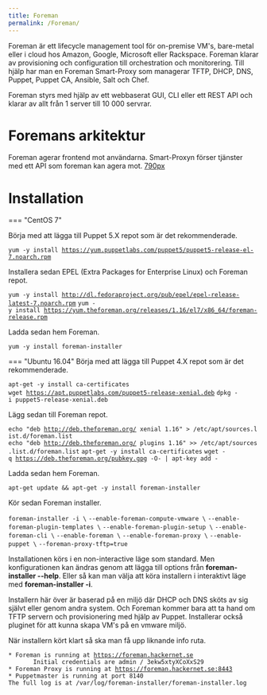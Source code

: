 ```yaml
---
title: Foreman
permalink: /Foreman/
---
```


Foreman är ett lifecycle management tool för on-premise VM's, bare-metal
eller i cloud hos Amazon, Google, Microsoft eller Rackspace. Foreman
klarar av provisioning och configuration till orchestration och
monitorering. Till hjälp har man en Foreman Smart-Proxy som managerar
TFTP, DHCP, DNS, Puppet, Puppet CA, Ansible, Salt och Chef.

Foreman styrs med hjälp av ett webbaserat GUI, CLI eller ett REST API
och klarar av allt från 1 server till 10 000 servrar.

Foremans arkitektur
===================

Foreman agerar frontend mot användarna. Smart-Proxyn förser tjänster med
ett API som foreman kan agera mot.
[790px](/File:Foreman_architecture.png "wikilink")

Installation
============
=== "CentOS 7"

  Börja med att lägga till Puppet 5.X repot som är det rekommenderade.
  
  `yum -y install `[`https://yum.puppetlabs.com/puppet5/puppet5-release-el-7.noarch.rpm`](https://yum.puppetlabs.com/puppet5/puppet5-release-el-7.noarch.rpm)
  
  Installera sedan EPEL (Extra Packages for Enterprise Linux) och Foreman
  repot.
  
  `yum -y install `[`http://dl.fedoraproject.org/pub/epel/epel-release-latest-7.noarch.rpm`](http://dl.fedoraproject.org/pub/epel/epel-release-latest-7.noarch.rpm)
  `yum -y install `[`https://yum.theforeman.org/releases/1.16/el7/x86_64/foreman-release.rpm`](https://yum.theforeman.org/releases/1.16/el7/x86_64/foreman-release.rpm)
  
  Ladda sedan hem Foreman.
  
  `yum -y install foreman-installer`

=== "Ubuntu 16.04"
  Börja med att lägga till Puppet 4.X repot som är det rekommenderade.
  
  `apt-get -y install ca-certificates`
  `wget `[`https://apt.puppetlabs.com/puppet5-release-xenial.deb`](https://apt.puppetlabs.com/puppet5-release-xenial.deb)
  `dpkg -i puppet5-release-xenial.deb`
  
  Lägg sedan till Foreman repot.
  
  `echo "deb `[`http://deb.theforeman.org/`](http://deb.theforeman.org/)` xenial 1.16" > /etc/apt/sources.list.d/foreman.list`
  `echo "deb `[`http://deb.theforeman.org/`](http://deb.theforeman.org/)` plugins 1.16" >> /etc/apt/sources.list.d/foreman.list`
  `apt-get -y install ca-certificates`
  `wget -q `[`https://deb.theforeman.org/pubkey.gpg`](https://deb.theforeman.org/pubkey.gpg)` -O- | apt-key add -`
  
  Ladda sedan hem Foreman.
  
  `apt-get update && apt-get -y install foreman-installer`

Kör sedan Foreman installer.

`foreman-installer -i \`
`--enable-foreman-compute-vmware \`
`--enable-foreman-plugin-templates \`
`--enable-foreman-plugin-setup \`
`--enable-foreman-cli \`
`--enable-foreman \`
`--enable-foreman-proxy \`
`--enable-puppet \`
`--foreman-proxy-tftp=true `

Installationen körs i en non-interactive läge som standard. Men
konfigurationen kan ändras genom att lägga till options från
**foreman-installer --help**. Eller så kan man välja att köra installern
i interaktivt läge med **foreman-installer -i**.

Installern här över är baserad på en miljö där DHCP och DNS sköts av sig
självt eller genom andra system. Och Foreman kommer bara att ta hand om
TFTP servern och provisionering med hjälp av Puppet. Installerar också
pluginet för att kunna skapa VM's på en vmware miljö.

När installern kört klart så ska man få upp liknande info ruta.

`* Foreman is running at `[`https://foreman.hackernet.se`](https://foreman.hackernet.se)
`       Initial credentials are admin / 3ekw5xtyXCoXxS29`
`* Foreman Proxy is running at `[`https://foreman.hackernet.se:8443`](https://foreman.hackernet.se:8443)
`* Puppetmaster is running at port 8140`
`The full log is at /var/log/foreman-installer/foreman-installer.log`